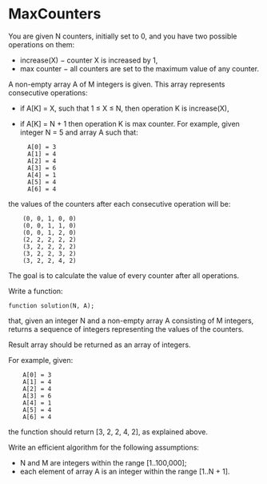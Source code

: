 # MaxCounters

You are given N counters, initially set to 0, and you have two possible operations on them:

- increase(X) − counter X is increased by 1,
- max counter − all counters are set to the maximum value of any counter.

A non-empty array A of M integers is given. This array represents consecutive operations:

- if A[K] = X, such that 1 ≤ X ≤ N, then operation K is increase(X),
- if A[K] = N + 1 then operation K is max counter.
For example, given integer N = 5 and array A such that:

        A[0] = 3
        A[1] = 4
        A[2] = 4
        A[3] = 6
        A[4] = 1
        A[5] = 4
        A[6] = 4
the values of the counters after each consecutive operation will be:

        (0, 0, 1, 0, 0)
        (0, 0, 1, 1, 0)
        (0, 0, 1, 2, 0)
        (2, 2, 2, 2, 2)
        (3, 2, 2, 2, 2)
        (3, 2, 2, 3, 2)
        (3, 2, 2, 4, 2)
The goal is to calculate the value of every counter after all operations.

Write a function:

    function solution(N, A);

that, given an integer N and a non-empty array A consisting of M integers, returns a sequence of integers representing the values of the counters.

Result array should be returned as an array of integers.

For example, given:

        A[0] = 3
        A[1] = 4
        A[2] = 4
        A[3] = 6
        A[4] = 1
        A[5] = 4
        A[6] = 4
the function should return [3, 2, 2, 4, 2], as explained above.

Write an efficient algorithm for the following assumptions:

- N and M are integers within the range [1..100,000];
- each element of array A is an integer within the range [1..N + 1].
